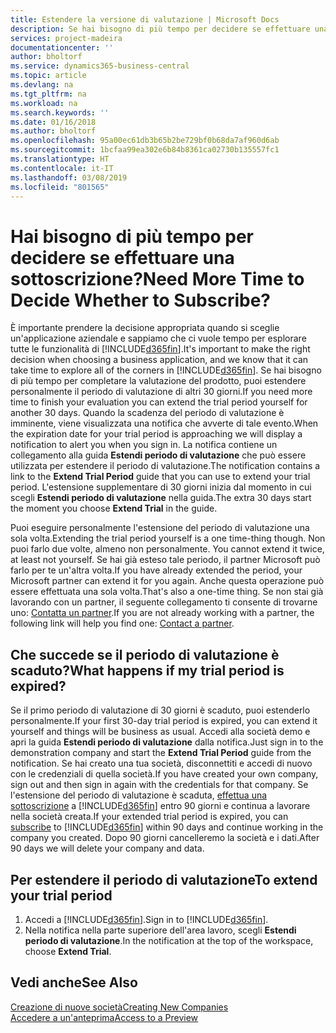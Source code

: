 ```yaml
---
title: Estendere la versione di valutazione | Microsoft Docs
description: Se hai bisogno di più tempo per decidere se effettuare una sottoscrizione, puoi estendere la versione di valutazione.
services: project-madeira
documentationcenter: ''
author: bholtorf
ms.service: dynamics365-business-central
ms.topic: article
ms.devlang: na
ms.tgt_pltfrm: na
ms.workload: na
ms.search.keywords: ''
ms.date: 01/16/2018
ms.author: bholtorf
ms.openlocfilehash: 95a00ec61db3b65b2be729bf0b68da7af960d6ab
ms.sourcegitcommit: 1bcfaa99ea302e6b84b8361ca02730b135557fc1
ms.translationtype: HT
ms.contentlocale: it-IT
ms.lasthandoff: 03/08/2019
ms.locfileid: "801565"
---
```

# <a name="need-more-time-to-decide-whether-to-subscribe"></a><span data-ttu-id="50885-103">Hai bisogno di più tempo per decidere se effettuare una sottoscrizione?</span><span class="sxs-lookup"><span data-stu-id="50885-103">Need More Time to Decide Whether to Subscribe?</span></span>
<span data-ttu-id="50885-104">È importante prendere la decisione appropriata quando si sceglie un'applicazione aziendale e sappiamo che ci vuole tempo per esplorare tutte le funzionalità di [!INCLUDE[d365fin](includes/d365fin_md.md)].</span><span class="sxs-lookup"><span data-stu-id="50885-104">It's important to make the right decision when choosing a business application, and we know that it can take time to explore all of the corners in [!INCLUDE[d365fin](includes/d365fin_md.md)].</span></span> <span data-ttu-id="50885-105">Se hai bisogno di più tempo per completare la valutazione del prodotto, puoi estendere personalmente il periodo di valutazione di altri 30 giorni.</span><span class="sxs-lookup"><span data-stu-id="50885-105">If you need more time to finish your evaluation you can extend the trial period yourself for another 30 days.</span></span> <span data-ttu-id="50885-106">Quando la scadenza del periodo di valutazione è imminente, viene visualizzata una notifica che avverte di tale evento.</span><span class="sxs-lookup"><span data-stu-id="50885-106">When the expiration date for your trial period is approaching we will display a notification to alert you when you sign in.</span></span> <span data-ttu-id="50885-107">La notifica contiene un collegamento alla guida **Estendi periodo di valutazione** che può essere utilizzata per estendere il periodo di valutazione.</span><span class="sxs-lookup"><span data-stu-id="50885-107">The notification contains a link to the **Extend Trial Period** guide that you can use to extend your trial period.</span></span> <span data-ttu-id="50885-108">L'estensione supplementare di 30 giorni inizia dal momento in cui scegli **Estendi periodo di valutazione** nella guida.</span><span class="sxs-lookup"><span data-stu-id="50885-108">The extra 30 days start the moment you choose **Extend Trial** in the guide.</span></span>

<span data-ttu-id="50885-109">Puoi eseguire personalmente l'estensione del periodo di valutazione una sola volta.</span><span class="sxs-lookup"><span data-stu-id="50885-109">Extending the trial period yourself is a one time-thing though.</span></span> <span data-ttu-id="50885-110">Non puoi farlo due volte, almeno non personalmente. </span><span class="sxs-lookup"><span data-stu-id="50885-110">You cannot extend it twice, at least not yourself.</span></span> <span data-ttu-id="50885-111">Se hai già esteso tale periodo, il partner Microsoft può farlo per te un'altra volta.</span><span class="sxs-lookup"><span data-stu-id="50885-111">If you have already extended the period, your Microsoft partner can extend it for you again.</span></span> <span data-ttu-id="50885-112">Anche questa operazione può essere effettuata una sola volta.</span><span class="sxs-lookup"><span data-stu-id="50885-112">That's also a one-time thing.</span></span> <span data-ttu-id="50885-113">Se non stai già lavorando con un partner, il seguente collegamento ti consente di trovarne uno: [Contatta un partner](https://go.microsoft.com/fwlink/?linkid=2038439).</span><span class="sxs-lookup"><span data-stu-id="50885-113">If you are not already working with a partner, the following link will help you find one: [Contact a partner](https://go.microsoft.com/fwlink/?linkid=2038439).</span></span>

## <a name="what-happens-if-my-trial-period-is-expired"></a><span data-ttu-id="50885-114">Che succede se il periodo di valutazione è scaduto?</span><span class="sxs-lookup"><span data-stu-id="50885-114">What happens if my trial period is expired?</span></span>
<span data-ttu-id="50885-115">Se il primo periodo di valutazione di 30 giorni è scaduto, puoi estenderlo personalmente.</span><span class="sxs-lookup"><span data-stu-id="50885-115">If your first 30-day trial period is expired, you can extend it yourself and things will be business as usual.</span></span> <span data-ttu-id="50885-116">Accedi alla società demo e apri la guida **Estendi periodo di valutazione** dalla notifica.</span><span class="sxs-lookup"><span data-stu-id="50885-116">Just sign in to the demonstration company and start the **Extend Trial Period** guide from the notification.</span></span> <span data-ttu-id="50885-117">Se hai creato una tua società, disconnettiti e accedi di nuovo con le credenziali di quella società.</span><span class="sxs-lookup"><span data-stu-id="50885-117">If you have created your own company, sign out and then sign in again with the credentials for that company.</span></span> <span data-ttu-id="50885-118">Se l'estensione del periodo di valutazione è scaduta, [effettua una sottoscrizione](https://go.microsoft.com/fwlink/?linkid=828659) a [!INCLUDE[d365fin](includes/d365fin_md.md)] entro 90 giorni e continua a lavorare nella società creata.</span><span class="sxs-lookup"><span data-stu-id="50885-118">If your extended trial period is expired, you can [subscribe](https://go.microsoft.com/fwlink/?linkid=828659) to [!INCLUDE[d365fin](includes/d365fin_md.md)] within 90 days and continue working in the company you created.</span></span> <span data-ttu-id="50885-119">Dopo 90 giorni cancelleremo la società e i dati.</span><span class="sxs-lookup"><span data-stu-id="50885-119">After 90 days we will delete your company and data.</span></span> 

## <a name="to-extend-your-trial-period"></a><span data-ttu-id="50885-120">Per estendere il periodo di valutazione</span><span class="sxs-lookup"><span data-stu-id="50885-120">To extend your trial period</span></span>
1. <span data-ttu-id="50885-121">Accedi a [!INCLUDE[d365fin](includes/d365fin_md.md)].</span><span class="sxs-lookup"><span data-stu-id="50885-121">Sign in to [!INCLUDE[d365fin](includes/d365fin_md.md)].</span></span>
2. <span data-ttu-id="50885-122">Nella notifica nella parte superiore dell'area lavoro, scegli **Estendi periodo di valutazione**.</span><span class="sxs-lookup"><span data-stu-id="50885-122">In the notification at the top of the workspace, choose **Extend Trial**.</span></span>

## <a name="see-also"></a><span data-ttu-id="50885-123">Vedi anche</span><span class="sxs-lookup"><span data-stu-id="50885-123">See Also</span></span>
[<span data-ttu-id="50885-124">Creazione di nuove società</span><span class="sxs-lookup"><span data-stu-id="50885-124">Creating New Companies</span></span>](about-new-company.md)  
[<span data-ttu-id="50885-125">Accedere a un'anteprima</span><span class="sxs-lookup"><span data-stu-id="50885-125">Access to a Preview</span></span>](across-preview.md)  